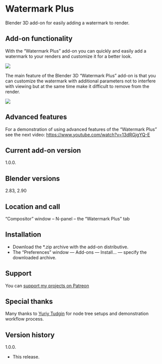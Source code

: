 # Watermark Plus
Blender 3D add-on for easily adding a watermark to render.

Add-on functionality
-
With the “Watermark Plus” add-on you can quickly and easily add a watermark to your renders and customize it for a better look.

<img src="https://b3d.interplanety.org/wp-content/upload_content/2020/07/preview_02_1200x600-400x200.jpg"><p>

The main feature of the Blender 3D “Watermark Plus” add-on is that you can customize the watermark with additional parameters not to interfere with viewing but at the same time make it difficult to remove from the render.

<img src="https://b3d.interplanety.org/wp-content/upload_content/2020/07/preview_04_1200x600-400x200.jpg"><p>

Advanced features
-
For a demonstration of using advanced features of the “Watermark Plus” see the next video:
https://www.youtube.com/watch?v=13dRGjgYQ-E

Current add-on version
-
1.0.0.

Blender versions
-
2.83, 2.90

Location and call
-
“Compositor” window – N-panel – the “Watermark Plus” tab

Installation
-
- Download the *.zip archive with the add-on distributive.
- The “Preferences” window — Add-ons — Install… — specify the downloaded archive.

Support
-
You can <a href='https://www.patreon.com/interplanety' target='_blank'>support my projects on Patreon</a>

Special thanks
-
Many thanks to <a href="http://dezigner.tilda.ws/">Yuriy Tudgin</a> for node tree setups and demonstration workflow process.

Version history
-
1.0.0.
- This release.
